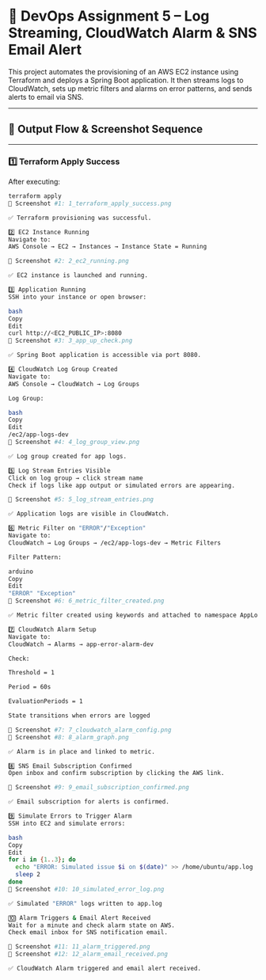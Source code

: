# 🚀 DevOps Assignment 5 – Log Streaming, CloudWatch Alarm & SNS Email Alert

This project automates the provisioning of an AWS EC2 instance using Terraform and deploys a Spring Boot application. It then streams logs to CloudWatch, sets up metric filters and alarms on error patterns, and sends alerts to email via SNS.

---

## 🔁 Output Flow & Screenshot Sequence

---

### 1️⃣ Terraform Apply Success

After executing:
```bash
terraform apply
📸 Screenshot #1: 1_terraform_apply_success.png

✅ Terraform provisioning was successful.

2️⃣ EC2 Instance Running
Navigate to:
AWS Console → EC2 → Instances → Instance State = Running

📸 Screenshot #2: 2_ec2_running.png

✅ EC2 instance is launched and running.

3️⃣ Application Running
SSH into your instance or open browser:

bash
Copy
Edit
curl http://<EC2_PUBLIC_IP>:8080
📸 Screenshot #3: 3_app_up_check.png

✅ Spring Boot application is accessible via port 8080.

4️⃣ CloudWatch Log Group Created
Navigate to:
AWS Console → CloudWatch → Log Groups

Log Group:

bash
Copy
Edit
/ec2/app-logs-dev
📸 Screenshot #4: 4_log_group_view.png

✅ Log group created for app logs.

5️⃣ Log Stream Entries Visible
Click on log group → click stream name
Check if logs like app output or simulated errors are appearing.

📸 Screenshot #5: 5_log_stream_entries.png

✅ Application logs are visible in CloudWatch.

6️⃣ Metric Filter on "ERROR"/"Exception"
Navigate to:
CloudWatch → Log Groups → /ec2/app-logs-dev → Metric Filters

Filter Pattern:

arduino
Copy
Edit
"ERROR" "Exception"
📸 Screenshot #6: 6_metric_filter_created.png

✅ Metric filter created using keywords and attached to namespace AppLogs.

7️⃣ CloudWatch Alarm Setup
Navigate to:
CloudWatch → Alarms → app-error-alarm-dev

Check:

Threshold = 1

Period = 60s

EvaluationPeriods = 1

State transitions when errors are logged

📸 Screenshot #7: 7_cloudwatch_alarm_config.png
📸 Screenshot #8: 8_alarm_graph.png

✅ Alarm is in place and linked to metric.

8️⃣ SNS Email Subscription Confirmed
Open inbox and confirm subscription by clicking the AWS link.

📸 Screenshot #9: 9_email_subscription_confirmed.png

✅ Email subscription for alerts is confirmed.

9️⃣ Simulate Errors to Trigger Alarm
SSH into EC2 and simulate errors:

bash
Copy
Edit
for i in {1..3}; do
  echo "ERROR: Simulated issue $i on $(date)" >> /home/ubuntu/app.log
  sleep 2
done
📸 Screenshot #10: 10_simulated_error_log.png

✅ Simulated "ERROR" logs written to app.log

🔟 Alarm Triggers & Email Alert Received
Wait for a minute and check alarm state on AWS.
Check email inbox for SNS notification email.

📸 Screenshot #11: 11_alarm_triggered.png
📸 Screenshot #12: 12_alarm_email_received.png

✅ CloudWatch Alarm triggered and email alert received.
